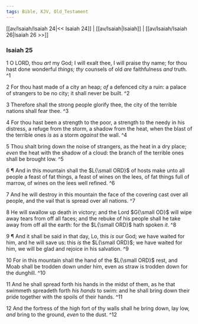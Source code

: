 ```yaml
---
tags: Bible, KJV, Old_Testament
---
```


[[av/Isaiah/Isaiah 24|<< Isaiah 24]] | [[av/Isaiah|Isaiah]] | [[av/Isaiah/Isaiah 26|Isaiah 26 >>]]

### Isaiah 25

1 O LORD, thou _art_ my God; I will exalt thee, I will praise thy name; for thou hast done wonderful _things;_ _thy_ counsels of old _are_ faithfulness _and_ truth. ^1

2 For thou hast made of a city an heap; _of_ a defenced city a ruin: a palace of strangers to be no city; it shall never be built. ^2

3 Therefore shall the strong people glorify thee, the city of the terrible nations shall fear thee. ^3

4 For thou hast been a strength to the poor, a strength to the needy in his distress, a refuge from the storm, a shadow from the heat, when the blast of the terrible ones _is_ as a storm _against_ the wall. ^4

5 Thou shalt bring down the noise of strangers, as the heat in a dry place; _even_ the heat with the shadow of a cloud: the branch of the terrible ones shall be brought low. ^5

6 ¶ And in this mountain shall the $L{\small ORD}$ of hosts make unto all people a feast of fat things, a feast of wines on the lees, of fat things full of marrow, of wines on the lees well refined. ^6

7 And he will destroy in this mountain the face of the covering cast over all people, and the vail that is spread over all nations. ^7

8 He will swallow up death in victory; and the Lord $G{\small OD}$ will wipe away tears from off all faces; and the rebuke of his people shall he take away from off all the earth: for the $L{\small ORD}$ hath spoken _it_. ^8

9 ¶ And it shall be said in that day, Lo, this _is_ our God; we have waited for him, and he will save us: this _is_ the $L{\small ORD}$; we have waited for him, we will be glad and rejoice in his salvation. ^9

10 For in this mountain shall the hand of the $L{\small ORD}$ rest, and Moab shall be trodden down under him, even as straw is trodden down for the dunghill. ^10

11 And he shall spread forth his hands in the midst of them, as he that swimmeth spreadeth forth _his_ _hands_ to swim: and he shall bring down their pride together with the spoils of their hands. ^11

12 And the fortress of the high fort of thy walls shall he bring down, lay low, _and_ bring to the ground, _even_ to the dust. ^12
